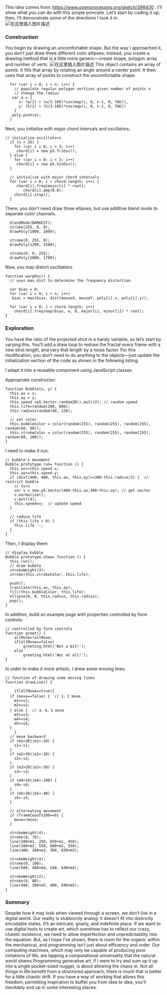 ﻿This idea comes from: https://www.openprocessing.org/sketch/398400 . I’ll show what you can do with this simple principle. Let’s start by coding it up; then, I’ll demonstrate some of the directions I took it in.![在这里插入图片描述](https://img-blog.csdnimg.cn/20190116200742168.png?x-oss-process=image/watermark,type_ZmFuZ3poZW5naGVpdGk,shadow_10,text_aHR0cHM6Ly9ibG9nLmNzZG4ubmV0L0hld2Vz,size_16,color_FFFFFF,t_70)
### Construction
You begin by drawing an uncomfortable shape. But the way I approached it, you don’t just draw three different color ellipses; instead, you create a drawing method that is a little more generic—create shape, polygon array and number of verts.
![在这里插入图片描述](https://img-blog.csdnimg.cn/20190116202923120.png?x-oss-process=image/watermark,type_ZmFuZ3poZW5naGVpdGk,shadow_10,text_aHR0cHM6Ly9ibG9nLmNzZG4ubmV0L0hld2Vz,size_16,color_FFFFFF,t_70)
This object contains an array of points. It fills that array by rotating an angle around a center point. It then uses that array of points to construct the uncomfortable shape. 

```
  for (var i = 0; i < n; i++) {
    // populate regular polygon vertices given number of points n
    // change the radius
   var a = {
      x: (w/2) + (w/2-100)*sin(map(i, 0, n-1, 0, TAU)),
      y: (h/2) + (h/2-100)*cos(map(i, 0, n-1, 0, TAU))
    }
   poly.push(a);
  }
```

Next, you initialize with major chord intervals and oscillators. 

```
// initialize oscillators
  if (n < 25) {
    for (var i = 0; i < 3; i++)
     chord[i] = new p5.TriOsc();
  } else {
    for (var i = 0; i < 3; i++)
     chord[i] = new p5.SinOsc();
  }
  
  // initialize with major chord intervals
  for (var i = 0; i < chord.length; i++) {
     chord[i].freq(major[i] * root);
        chord[i].amp(0.0);
    chord[i].stop();
  }
```

There, you don't need draw three ellipses, but use additive blend mode to separate color channels. 

```
  blendMode(DARKEST);
  stroke(255, 0, 0);
  drawPoly(1000, 1000);
  
  stroke(0, 255, 0);
  drawPoly(1200, 1500);
  
  stroke(0, 0, 255);
  drawPoly(2000, 1700);
```
Now, you may distort oscillatiors.

```
function warpOsc() {
  // uses max dist to determine the frequency distortion
  
  var bias = 0;
  for (var i = 0; i < n; i++)
   bias = max(bias, dist(mouseX, mouseY, poly[i].x, poly[i].y));
  
  for (var i = 0; i < chord.length; i++)
    chord[i].freq(map(bias, w, 0, major[i], minor[i]) * root);
}
```

### Exploration
You have the ratio of the projected strut in a handy variable, so let’s start by varying this. You’ll add a draw loop to redraw the fractal every frame with a new strut length, and vary that length by a noise factor. For this modification, you don’t need to do anything to the objects—just update the initialization section of the code as shown in the following listing.

I adapt it into a reusable component using JavaScript classes.

Appropriate constructor: 

```
function Bubble(x, y) {
  this.ax = x;
  this.ay = y;
  this.speed =p5.Vector.random2D().mult(2); // random speed
  this.life=random(200, 800);
  this.radius=random(40, 120);

  // set color
  this.bubbleColor = color(random(255), random(255), random(255), random(60, 90));
  this.strokeColor = color(random(255), random(255), random(255), random(80, 100));
}
```
 I need to make it run: 
 

```
// bubble's movement
Bubble.prototype.run= function () {
  this.ax+=this.speed.x;
  this.ay+=this.speed.y;
  if (dist(400, 400, this.ax, this.ay)>=300-this.radius/2) {  // restrict bubble 
    // turn
    var v = new p5.Vector(400-this.ax,400-this.ay); // get vector
    v.normalize(); 
    v.mult(4);
    this.speed=v;  // update speed
  }

  // reduce life
  if (this.life > 0) {
    this.life --;
  }
}
```
Then, I display them: 

```
// display bubble
Bubble.prototype.show= function () {
  this.run();
  // draw bubble
  strokeWeight(3);
  stroke(this.strokeColor, this.life);
    
  push();
  translate(this.ax, this.ay);
  fill(this.bubbleColor, this.life);
  ellipse(0, 0, this.radius, this.radius);
  pop();
}
```

In addition, build an example page with properties controlled by form controls: 

```
// controlled by form controls
function greet() {
    allMove=!allMove;
    if(allMove==false)
        greeting.html('Not a bit!');
    else 
        greeting.html('Not at all!');
}
```
In order to make it more artistic, I drew some moving lines.

```
// function of drawing some moving lines
function drawLine() {
    
    if(allMove==true){
  if (move==false) {  // 1，2 move
    m1+=s1;
    m2+=s2;
  } else {  // 3，4，5 move
    m3+=s3;
    m4+=s4;
    m5+=s5;
  }
    }
  // move backward
  if (m1>30||m1<-20) {
    s1=-s1;
  }
  if (m2>30||m2<-20) {
    s2=-s2;
  }
  if (m3>20||m3<-50) {
    s3=-s3;
  }
  if (m4>10||m4<-100) {
    s4=-s4;
  }
  if (m5>30||m5<-40) {
    s5=-s5;
  }

  // alternating movement
  if (frameCount%100==0) {
    move=!move;
  }

  strokeWeight(4);
  stroke(0, 70);
  line(200+m1, 250, 650+m1, 450);
  line(180+m2, 550, 600+m2, 550);
  line(480, 200+m3, 300, 650+m3);

  strokeWeight(4);
  stroke(0, 100);
  line(580, 400+m4, 540, 640+m4);

  strokeWeight(2);
  stroke(0, 80);
  line(490, 300+m5, 400, 640+m5);
}

```

### Summary
Despite how it may look when viewed through a screen, we don’t live in a digital world. Our reality is stubbornly analog: it doesn’t fit into distinctly encodable states. It’s an intricate, gnarly, and indefinite place. If we want to use digital tools to create art, which somehow has to reflect our crazy, chaotic existence, we need to allow imperfection and unpredictability into the equation. But, as I hope I’ve shown, there is room for the organic within the mechanical, and programming isn’t just about efficiency and order. Our computing machines, which may only be capable of producing poor imitations of life, are tapping a computational universality that the natural world shares.Programming generative art, if I were to try and sum up it up into a single pocket-sized nugget, is about allowing the chaos in. Not all things in life benefit from a structured approach; there is much that is better for a little chaotic drift. If you have a way of working that allows this freedom, permitting inspiration to buffet you from idea to idea, you’ll inevitably end up in some interesting places.

